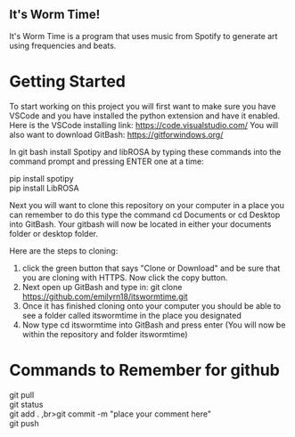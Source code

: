 ## It's Worm Time!
It's Worm Time is a program that uses music from Spotify to generate art using frequencies and beats.

# Getting Started

To start working on this project you will first want to make sure you have VSCode and you have installed the python extension and have it enabled. Here is the VSCode installing link: https://code.visualstudio.com/
You will also want to download GitBash: https://gitforwindows.org/

In git bash install Spotipy and libROSA by typing these commands into the command prompt and pressing ENTER one at a time:

pip install spotipy
<br>pip install LibROSA

Next you will want to clone this repository on your computer in a place you can remember to do this type the command cd Documents or cd Desktop into GitBash. Your gitbash will now be located in either your documents folder or desktop folder. 

Here are the steps to cloning:

1. click the green button that says "Clone or Download" and be sure that you are cloning with HTTPS. Now click the copy button.
2. Next open up GitBash and type in:    git clone https://github.com/emilyrn18/itswormtime.git
3. Once it has finished cloning onto your computer you should be able to see a folder called itswormtime in the place you designated
4. Now type cd itswormtime into GitBash and press enter (You will now be within the repository and folder itswormtime)

# Commands to Remember for github

git pull
<br>git status
<br>git add .
,br>git commit -m "place your comment here"
<br>git push
